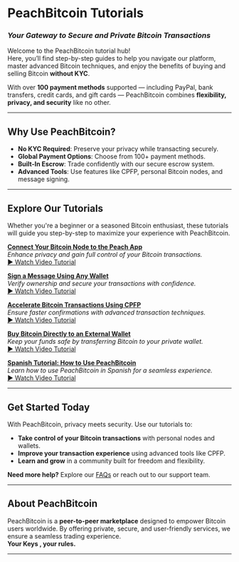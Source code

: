 # **PeachBitcoin Tutorials**  
### *Your Gateway to Secure and Private Bitcoin Transactions*

Welcome to the PeachBitcoin tutorial hub!  
Here, you’ll find step-by-step guides to help you navigate our platform, master advanced Bitcoin techniques, and enjoy the benefits of buying and selling Bitcoin **without KYC**.  

With over **100 payment methods** supported — including PayPal, bank transfers, credit cards, and gift cards — PeachBitcoin combines **flexibility, privacy, and security** like no other.  

---

## Why Use PeachBitcoin?
- **No KYC Required**: Preserve your privacy while transacting securely.  
- **Global Payment Options**: Choose from 100+ payment methods.  
- **Built-In Escrow**: Trade confidently with our secure escrow system.  
- **Advanced Tools**: Use features like CPFP, personal Bitcoin nodes, and message signing.  

---

## Explore Our Tutorials

Whether you're a beginner or a seasoned Bitcoin enthusiast, these tutorials will guide you step-by-step to maximize your experience with PeachBitcoin.

**[Connect Your Bitcoin Node to the Peach App](../btcnode-to-peachapp)**  
   *Enhance privacy and gain full control of your Bitcoin transactions.*  
   [▶ Watch Video Tutorial](https://www.youtube.com/watch?v=xtvq2i3mIYg)

**[Sign a Message Using Any Wallet](../sign-message)**  
   *Verify ownership and secure your transactions with confidence.*  
   [▶ Watch Video Tutorial](https://www.youtube.com/watch?v=xgewSfhLgtY)

**[Accelerate Bitcoin Transactions Using CPFP](../accelerate-using-cpfp)**  
   *Ensure faster confirmations with advanced transaction techniques.*  
   [▶ Watch Video Tutorial](https://www.youtube.com/watch?v=24OtQkL0CxU)

**[Buy Bitcoin Directly to an External Wallet](../peachbitcoin-wallet)**  
   *Keep your funds safe by transferring Bitcoin to your private wallet.*  
   [▶ Watch Video Tutorial](https://www.youtube.com/watch?v=d3STuVfFWfQ)

**[Spanish Tutorial: How to Use PeachBitcoin](../peachbitcoin-in-spanish)**  
   *Learn how to use PeachBitcoin in Spanish for a seamless experience.*  
   [▶ Watch Video Tutorial](https://www.youtube.com/watch?v=sVwSzTVIe6s)

---

## **Get Started Today**  

With PeachBitcoin, privacy meets security. Use our tutorials to:  
- **Take control of your Bitcoin transactions** with personal nodes and wallets.  
- **Improve your transaction experience** using advanced tools like CPFP.  
- **Learn and grow** in a community built for freedom and flexibility.  

**Need more help?** Explore our [FAQs](https://peachbitcoin.com/faqhome) or reach out to our support team.  

---

## **About PeachBitcoin**  

PeachBitcoin is a **peer-to-peer marketplace** designed to empower Bitcoin users worldwide. By offering private, secure, and user-friendly services, we ensure a seamless trading experience.  
**Your Keys , your rules.**

---

